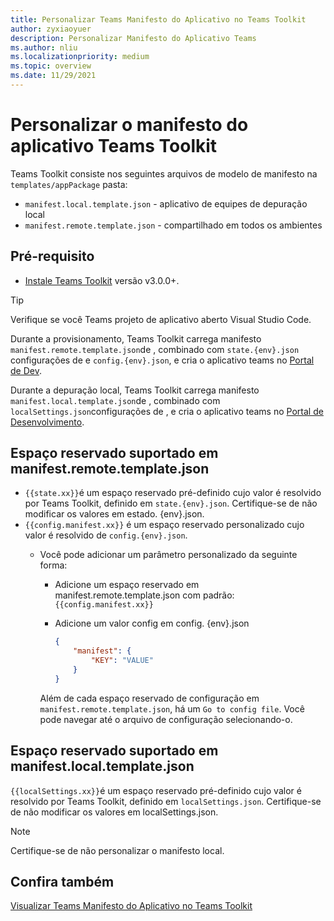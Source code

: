 ```yaml
---
title: Personalizar Teams Manifesto do Aplicativo no Teams Toolkit
author: zyxiaoyuer
description: Personalizar Manifesto do Aplicativo Teams
ms.author: nliu
ms.localizationpriority: medium
ms.topic: overview
ms.date: 11/29/2021
---
```


# <a name="customize-app-manifest-in-teams-toolkit"></a>Personalizar o manifesto do aplicativo Teams Toolkit

Teams Toolkit consiste nos seguintes arquivos de modelo de manifesto na `templates/appPackage` pasta:

- `manifest.local.template.json` - aplicativo de equipes de depuração local
- `manifest.remote.template.json` - compartilhado em todos os ambientes

## <a name="prerequisite"></a>Pré-requisito

* [Instale Teams Toolkit](https://marketplace.visualstudio.com/items?itemName=TeamsDevApp.ms-teams-vscode-extension) versão v3.0.0+.

> [!TIP]
> Verifique se você Teams projeto de aplicativo aberto Visual Studio Code.

Durante a provisionamento, Teams Toolkit carrega manifesto `manifest.remote.template.json`de , combinado com `state.{env}.json` configurações de e `config.{env}.json`, e cria o aplicativo teams no [Portal de Dev](https://dev.teams.microsoft.com/apps).

Durante a depuração local, Teams Toolkit carrega manifesto `manifest.local.template.json`de , combinado com `localSettings.json`configurações de , e cria o aplicativo teams no [Portal de Desenvolvimento](https://dev.teams.microsoft.com/apps).

## <a name="supported-placeholder-in-manifestremotetemplatejson"></a>Espaço reservado suportado em manifest.remote.template.json

- `{{state.xx}}`é um espaço reservado pré-definido cujo valor é resolvido por Teams Toolkit, definido em `state.{env}.json`. Certifique-se de não modificar os valores em estado. {env}.json.
- `{{config.manifest.xx}}` é um espaço reservado personalizado cujo valor é resolvido de `config.{env}.json`.
  - Você pode adicionar um parâmetro personalizado da seguinte forma:
    - Adicione um espaço reservado em manifest.remote.template.json com padrão: `{{config.manifest.xx}}`
    - Adicione um valor config em config. {env}.json

        ```json
        {
            "manifest": {
                "KEY": "VALUE"
            }
        }
        ```

    Além de cada espaço reservado de configuração em `manifest.remote.template.json`, há um `Go to config file`. Você pode navegar até o arquivo de configuração selecionando-o.

## <a name="supported-placeholder-in-manifestlocaltemplatejson"></a>Espaço reservado suportado em manifest.local.template.json

`{{localSettings.xx}}`é um espaço reservado pré-definido cujo valor é resolvido por Teams Toolkit, definido em `localSettings.json`. Certifique-se de não modificar os valores em localSettings.json.

 > [!NOTE]
 > Certifique-se de não personalizar o manifesto local.

## <a name="see-also"></a>Confira também

[Visualizar Teams Manifesto do Aplicativo no Teams Toolkit](TeamsFx-manifest-preview.md)
